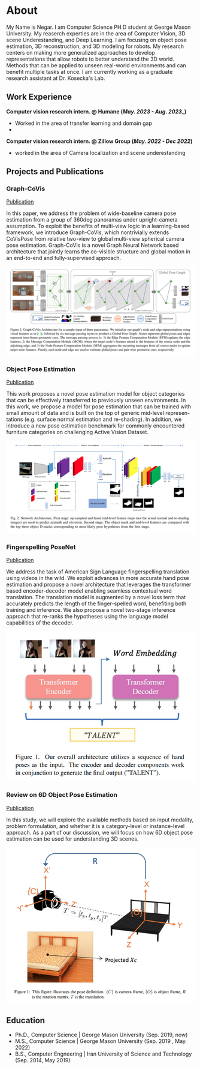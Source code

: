 # About
My Name is Negar. I am Computer Science PH.D student at George Mason University. My reaserch experties are in the area of Computer Vision, 3D scene Underestanding, and Deep Learning. I am focusing on object pose estimation, 3D reconstruction, and 3D modeling for robots. My research centers on making more generalized approaches to develop representations that allow robots to better understand the 3D world. Methods that can be applied to unseen real-world environments and can benefit multiple tasks at once. I am currently working as a graduate research assistant at Dr. Kosecka's Lab.


## Work Experience
**Computer vision research intern. @ Humane (_May. 2023 - Aug. 2023__)**
- Worked in the area of transfer learning and domain gap
- 
**Computer vision research intern. @ Zillow Group (_May. 2022 - Dec 2022_)**
- worked in the area of Camera localization and scene underestanding


## Projects and Publications


### Graph-CoVis
[Publication](https://openaccess.thecvf.com/content/CVPR2023W/OmniCV/papers/Nejatishahidin_Graph-CoVis_GNN-Based_Multi-View_Panorama_Global_Pose_Estimation_CVPRW_2023_paper.pdf)

In this paper, we address the problem of wide-baseline camera pose estimation from a group of 360deg panoramas under upright-camera assumption. To exploit the benefits of multi-view logic in a learning-based framework, we introduce Graph-CoVis, which nontrivially extends CoVisPose from relative two-view to global multi-view spherical camera pose estimation. Graph-CoVis is a novel Graph Neural Network based architecture that jointly learns the co-visible structure and global motion in an end-to-end and fully-supervised approach.

![EEG Band Discovery](/assets/projects/Graph_Covis.png)

### Object Pose Estimation
[Publication](https://ieeexplore.ieee.org/stamp/stamp.jsp?tp=&arnumber=9981452)

This work proposes a novel pose estimation model for object categories that can be effectively transferred to previously unseen environments. In this work, we propose a model for pose estimation that can be trained with small amount of data and is built on the top of generic mid-level represen-tations (e.g. surface normal estimation and re-shading). In addition, we introduce a new pose estimation benchmark for commonly encountered furniture categories on challenging Active Vision Dataset.

![Bike Study](/assets/projects/object_pose.png)

### Fingerspelling PoseNet
[Publication](https://openaccess.thecvf.com/content/WACV2024W/WVLL/papers/Fayyazsanavi_Fingerspelling_PoseNet_Enhancing_Fingerspelling_Translation_With_Pose-Based_Transformer_Models_WACVW_2024_paper.pdf)

We address the task of American Sign Language fingerspelling translation using videos in the wild. We exploit advances in more accurate hand pose estimation and propose a novel architecture that leverages the transformer based encoder-decoder model enabling seamless contextual word translation. The translation model is augmented by a novel loss term that accurately predicts the length of the finger-spelled word, benefiting both training and inference. We also propose a novel two-stage inference approach that re-ranks the hypotheses using the language model capabilities of the decoder.

![Bike Study](/assets/projects/finger_speling.png)

### Review on 6D Object Pose Estimation
[Publication](https://www.oajaiml.com/uploads/archivepdf/24821141.pdf)

In this study, we will explore the available methods based on input modality, problem
formulation, and whether it is a category-level or instance-level approach. As a part of our
discussion, we will focus on how 6D object pose estimation can be used for understanding
3D scenes.

![Bike Study](/assets/projects/review.png)



## Education
- Ph.D., Computer Science | George Mason University (Sep. 2019, now)								       		
- M.S., Computer Science | George Mason University (Sep. 2019 , May. 2022)	 			        		
- B.S., Computer Engneering | Iran University of Science and Technology (Sep. 2014, May 2019)



